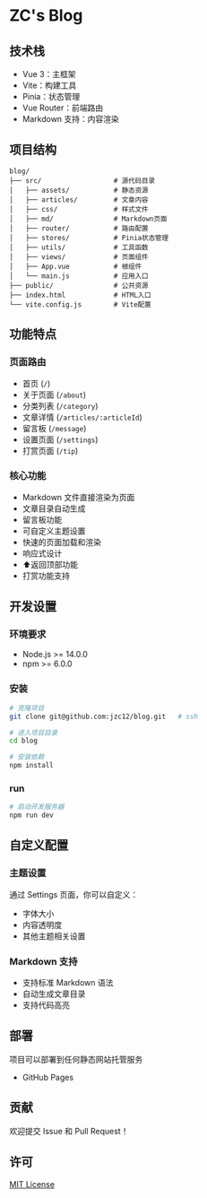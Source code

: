 # ZC's Blog

## 技术栈

- Vue 3：主框架
- Vite：构建工具
- Pinia：状态管理
- Vue Router：前端路由
- Markdown 支持：内容渲染

## 项目结构

```text
blog/
├── src/                  # 源代码目录
│   ├── assets/           # 静态资源
│   ├── articles/         # 文章内容
│   ├── css/              # 样式文件
│   ├── md/               # Markdown页面
│   ├── router/           # 路由配置
│   ├── stores/           # Pinia状态管理
│   ├── utils/            # 工具函数
│   ├── views/            # 页面组件
│   ├── App.vue           # 根组件
│   └── main.js           # 应用入口
├── public/               # 公共资源
├── index.html            # HTML入口
└── vite.config.js        # Vite配置
```

## 功能特点

### 页面路由

- 首页 (`/`)
- 关于页面 (`/about`)
- 分类列表 (`/category`)
- 文章详情 (`/articles/:articleId`)
- 留言板 (`/message`)
- 设置页面 (`/settings`)
- 打赏页面 (`/tip`)

### 核心功能

- Markdown 文件直接渲染为页面
- 文章目录自动生成
- 留言板功能
- 可自定义主题设置
- 快速的页面加载和渲染
- 响应式设计
- ⬆返回顶部功能
- 打赏功能支持

## 开发设置

### 环境要求

- Node.js >= 14.0.0
- npm >= 6.0.0

### 安装

```bash
# 克隆项目
git clone git@github.com:jzc12/blog.git   # ssh

# 进入项目目录
cd blog

# 安装依赖
npm install
```

### run

```bash
# 启动开发服务器
npm run dev
```

## 自定义配置

### 主题设置

通过 Settings 页面，你可以自定义：

- 字体大小
- 内容透明度
- 其他主题相关设置

### Markdown 支持

- 支持标准 Markdown 语法
- 自动生成文章目录
- 支持代码高亮

## 部署

项目可以部署到任何静态网站托管服务

- GitHub Pages

## 贡献

欢迎提交 Issue 和 Pull Request！

## 许可

[MIT License](LICENSE)
